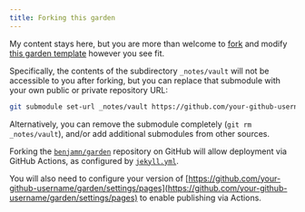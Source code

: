 ```yaml
---
title: Forking this garden
---
```


My content stays here, but you are more than welcome to [fork](https://github.com/benjamn/garden/fork) and modify [this garden template](https://github.com/benjamn/garden) however you see fit.

Specifically, the contents of the subdirectory `_notes/vault` will not be accessible to you after forking, but you can replace that submodule with your own public or private repository URL:
```sh
git submodule set-url _notes/vault https://github.com/your-github-username/your-vault.git
```
Alternatively, you can remove the submodule completely (`git rm _notes/vault`), and/or add additional submodules from other sources.

Forking the [`benjamn/garden`](https://github.com/benjamn/garden) repository on GitHub will allow deployment via GitHub Actions, as configured by [`jekyll.yml`](https://github.com/benjamn/garden/blob/main/.github/workflows/jekyll.yml).

You will also need to configure your version of [https://github.com/your-github-username/garden/settings/pages](https://github.com/your-github-username/garden/settings/pages) to enable publishing via Actions.
